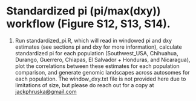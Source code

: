# Standardized pi (pi/max(dxy)) workflow (Figure S12, S13, S14). 

1. Run standardized_pi.R, which will read in windowed pi and dxy estimates (see sections pi and dxy for more information), calculate standardized pi for each population (Southwest_USA, Chihuahua, Durango, Guerrero, Chiapas, El Salvador + Honduras, and Nicaragua), plot the correlations between these estimates for each population comparison, and generate genomic landscapes across autosomes for each population. The window_dxy.txt file is not provided here due to limitations of size, but please do reach out for a copy at jackphruska@gmail.com
